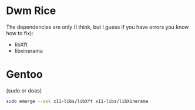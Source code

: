# Dwm Rice
The dependencies are only (I think, but I guess if you have errors you know how to fix):
- libXft
- libxinerama

# Gentoo
(sudo or doas)
```bash
sudo emerge --ask x11-libs/libXft x11-libs/libXinerama
```
